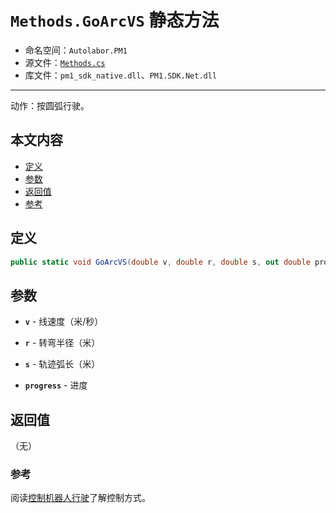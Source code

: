 # `Methods.GoArcVS` 静态方法

- 命名空间：`Autolabor.PM1`
- 源文件：[`Methods.cs`](https://github.com/autolaborcenter/Autolabor.PM1.SDK.Net/blob/master/PM1.SDK.Net/PM1.SDK.Net/Methods.cs)
- 库文件：`pm1_sdk_native.dll`、`PM1.SDK.Net.dll`

------

动作：按圆弧行驶。

## 本文内容

- <a href="#定义">定义</a>
- <a href="#参数">参数</a>
- <a href="#返回值">返回值</a>
- <a href="#参考">参考</a>

<a name="定义"></a>

## 定义

```c#
public static void GoArcVS(double v, double r, double s, out double progress)
```

<a name="参数"></a>

## 参数

* **`v`** - 线速度（米/秒）

* **`r`** - 转弯半径（米）

* **`s`** - 轨迹弧长（米）

* **`progress`** - 进度

<a name="返回值"></a>

## 返回值

（无）

<a name="参考"></a>

### 参考

阅读[控制机器人行驶](../../../concepts/drive)了解控制方式。